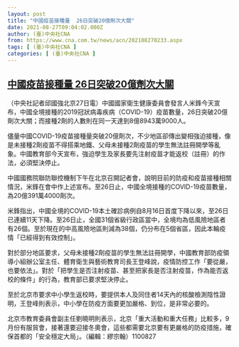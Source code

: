 ```yaml
---
layout: post
title: "中國疫苗接種量  26日突破20億劑次大關"
date: 2021-08-27T09:04:02.000Z
author: (臺)中央社CNA
from: https://www.cna.com.tw/news/acn/202108270233.aspx
tags: [ (臺)中央社CNA ]
categories: [ (臺)中央社CNA ]
---
```

<!--1630055042000-->
[中國疫苗接種量  26日突破20億劑次大關](https://www.cna.com.tw/news/acn/202108270233.aspx)
------

<div>
<div></div><div class="paragraph"><p>（中央社記者邱國強北京27日電）中國國家衛生健康委員會發言人米鋒今天宣布，中國全境接種的2019冠狀病毒疾病（COVID-19）疫苗數量，26日突破20億劑次大關；而接種2劑的人數則在同一天達到8億8943萬9000人。</p><p>儘量中國COVID-19疫苗接種量突破20億劑次，不少地區卻傳出變相強迫接種，像是未接種2劑疫苗不得搭乘地鐵、父母未接種2劑疫苗的學生無法註冊開學等亂象。中國教育部今天宣布，強迫學生及家長要先注射疫苗才能返校（註冊）的作法，必須堅決停止。</p><p>中國國務院聯防聯控機制下午在北京召開記者會，說明目前的防疫和疫苗接種相關情況，米鋒在會中作上述宣布。至26日止，中國全境接種的COVID-19疫苗數量，為20億391萬4000劑次。</p><p>米鋒指出，中國全境的COVID-19本土確診病例自8月16日首度下降以來，至26日已連續11天下降。至26日止，全國31個省級行政區當中，全境均為低風險地區者有26個。至於現在的中高風險地區則減為38個，仍分布在5個省區，因此本輪疫情「已經得到有效控制」。</p><p>對於部分地區要求，父母未接種2劑疫苗的學生無法註冊開學，中國教育部防疫領導小組辦公室主任、體育衛生與藝術教育司長王登峰說，疫情防控工作「要從嚴，也要依法」。對於「把學生是否注射疫苗、甚至把家長是否注射疫苗，作為能否返校的條件」的行為，教育部已要求堅決停止。</p><p>至於北京市要求中小學生返校時，要提供本人及同住者14天內的核酸檢測陰性證明，王登峰則表示，中小學在防疫方面要更加嚴格、到位，是非常必要的。</p><p>北京市教育委員會副主任劉曉明則表示，北京「重大活動和重大任務」比較多，9月份有服貿會，接著還要迎接冬奧會，這些都需要北京要有更嚴格的防疫措施，確保首都的「安全穩定大局」。（編輯：繆宗翰）1100827</p></div>
</div>
